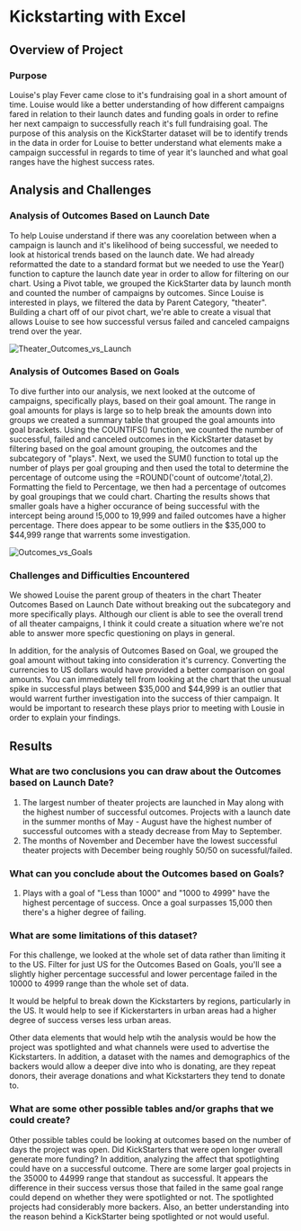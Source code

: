 # Kickstarting with Excel

## Overview of Project

### Purpose 
Louise's play Fever came close to it's fundraising goal in a short amount of time. Louise would like a better understanding of how different campaigns fared in relation to their launch dates and funding goals in order to refine her next campaign to successfully reach it's full fundraising goal. The purpose of this analysis on the KickStarter dataset will be to identify trends in the data in order for Louise to better understand what elements make a campaign successful in regards to time of year it's launched and what goal ranges have the highest success rates.

## Analysis and Challenges 

### Analysis of Outcomes Based on Launch Date 

To help Louise understand if there was any coorelation between when a campaign is launch and it's likelihood of being successful, we needed to look at historical trends based on the launch date. We had already reformatted the date to a standard format but we needed to use the Year() function to capture the launch date year in order to allow for filtering on our chart. Using a Pivot table, we grouped the KickStarter data by launch month and counted the number of campaigns by outcomes. Since Louise is interested in plays, we filtered the data by Parent Category, "theater". Building a chart off of our pivot chart, we're able to create a visual that allows Louise to see how successful versus failed and canceled campaigns trend over the year. 

![Theater_Outcomes_vs_Launch](https://user-images.githubusercontent.com/87085239/164118679-58f414a6-ad10-4a14-87d7-e05ef3a6c62d.png)

### Analysis of Outcomes Based on Goals 

To dive further into our analysis, we next looked at the outcome of campaigns, specifically plays, based on their goal amount. The range in goal amounts for plays is large so to help break the amounts down into groups we created a summary table that grouped the goal amounts into goal brackets. Using the COUNTIFS() function, we counted the number of successful, failed and canceled outcomes in the KickStarter dataset by filtering based on the goal amount grouping, the outcomes and the subcategory of "plays". Next, we used the SUM() function to total up the number of plays per goal grouping and then used the total to determine the percentage of outcome using the =ROUND('count of outcome'/total,2). Formatting the field to Percentage, we then had a percentage of outcomes by goal groupings that we could chart. Charting the results shows that smaller goals have a higher occurance of being successful with the intercept being around !5,000 to 19,999 and failed outcomes have a higher percentage. There does appear to be some outliers in the $35,000 to $44,999 range that warrents some investigation.

![Outcomes_vs_Goals](https://user-images.githubusercontent.com/87085239/164118706-6a18d589-777f-4e88-b9dd-491869c8aa5e.png)

### Challenges and Difficulties Encountered 

We showed Louise the parent group of theaters in the chart Theater Outcomes Based on Launch Date without breaking out the subcategory and more specifically plays. Although our client is able to see the overall trend of all theater campaigns, I think it could create a situation where we're not able to answer more specfic questioning on plays in general. 

In addition, for the analysis of Outcomes Based on Goal, we grouped the goal amount without taking into consideration it's currency. Converting the currencies to US dollars would have provided a better comparison on goal amounts. You can immediately tell from looking at the chart that the unusual spike in successful plays between $35,000 and $44,999 is an outlier that would warrent further investigation into the success of thier campaign. It would be important to research these plays prior to meeting with Lousie in order to explain your findings.

## Results

### What are two conclusions you can draw about the Outcomes based on Launch Date?
1. The largest number of theater projects are launched in May along with the highest number of successful outcomes. Projects with a launch date in the summer months of May - August have the highest number of successful outcomes with a steady decrease from May to September. 
2. The months of November and December have the lowest successful theater projects with December being roughly 50/50 on sucessful/failed.

### What can you conclude about the Outcomes based on Goals?
1. Plays with a goal of "Less than 1000" and "1000 to 4999" have the highest percentage of success. Once a goal surpasses 15,000 then there's a higher degree of failing. 

### What are some limitations of this dataset?
For this challenge, we looked at the whole set of data rather than limiting it to the US. Filter for just US for the Outcomes Based on Goals, you'll see a slightly higher percentage successful and lower percentage failed in the 10000 to 4999 range than the whole set of data. 

It would be helpful to break down the Kickstarters by regions, particularly in the US. It would help to see if Kickerstarters in urban areas had a higher degree of success verses less urban areas.  

Other data elements that would help wtih the analysis would be how the project was spotlighted and what channels were used to advertise the Kickstarters. In addition, a dataset with the names and demographics of the backers would allow a deeper dive into who is donating, are they repeat donors, their average donations and what Kickstarters they tend to donate to. 

### What are some other possible tables and/or graphs that we could create?
Other possible tables could be looking at outcomes based on the number of days the project was open. Did KickStarters that were open longer overall generate more funding? In addition, analyzing the affect that spotlighting could have on a successful outcome. There are some larger goal projects in the 35000 to 44999 range that standout as successful. It appears the difference in their success versus those that failed in the same goal range could depend on whether they were spotlighted or not. The spotlighted projects had considerably more backers. Also, an better understanding into the reason behind a KickStarter being spotlighted or not would useful. 
